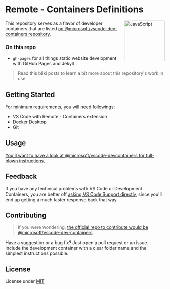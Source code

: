 # Remote - Containers Definitions
[<img align="right" alt="JavaScript" width="128rem" src="https://camo.githubusercontent.com/d7ca2d2f898ab4aa4dd312df026ce18ff219e589/68747470733a2f2f6d6963726f736f66742e6769746875622e696f2f7673636f64652d72656d6f74652d72656c656173652f696d616765732f72656d6f74652d657874656e73696f6e7061636b2e706e67"  />][devcontainers-docs]

This repository serves as a flavor of developer containers that are listed [on @microsoft/vscode-dev-containers repository][devcontainers-repo].

### On this repo
- `gh-pages` for all things static website development with GitHub Pages and Jekyll

> Read this bliki posts to learn a bit more about this repository's work in use.

## Getting Started
For minimum requirements, you will need followings:
- VS Code with Remote - Containers extension
- Docker Desktop
- Git

## Usage
[You'll want to have a look at @microsoft/vscode-devcontainers for full-blown instructions.][devcontainers-repo]

## Feedback
If you have any technical problems with VS Code or Development Containers, you are better off [asking VS Code Support directly][vscode-support], since you'll end up getting a much faster response back that way.

## Contributing
> If you were wondering, [the official repo to contribute would be @microsoft/vscode-dev-containers][devcontainers-repo].

Have a suggestion or a bug fix? Just open a pull request or an issue. Include the development container with a clear folder name and the simplest instructions possible.

## License
License under [MIT][lic]

[lic]: LICENSE
[devcontainers-docs]: https://code.visualstudio.com/docs/remote/containers
[devcontainers-repo]: https://github.com/microsoft/vscode-dev-containers#readme
[vscode-support]: https://github.com/microsoft/vscode-dev-containers#contributing-and-feedback